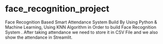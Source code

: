 # face_recognition_project
Face Recognition Based Smart Attendance System Build By Using Python & Machine Learning,
Using KNN Algorithm in Order to build Face Recognition System .
After taking attendance we need to store it in CSV File and we also show the attendance in Streamlit.
